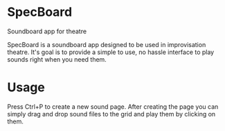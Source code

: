 SpecBoard
=========

Soundboard app for theatre


SpecBoard is a soundboard app designed to be used in improvisation theatre. It's goal is to provide a simple to use, no hassle interface to play sounds right when you need them.

Usage
=====

Press Ctrl+P to create a new sound page. After creating the page you can simply drag and drop sound files to the grid and play them by clicking on them.
